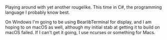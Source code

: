 Playing around with yet another rougelike. This time in C#, the programming language I probably know best.

On Windows I'm going to be using BearlibTerminal for display, and I am hoping to on macOS as well, although my initial stab at getting it to build on macOS failed. If I can't get it going, I use ncurses or something for Macs.
